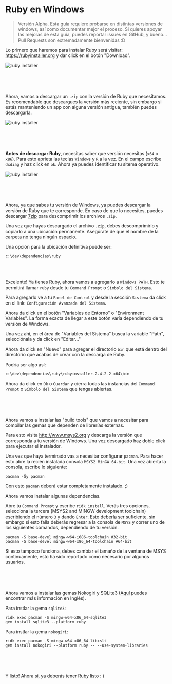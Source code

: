 # Ruby en Windows

> Versión Alpha. Esta guía requiere probarse en distintas versiones de windows, así como documentar mejor el proceso. Si quieres apoyar las mejoras de esta guía, puedes reportar issues en GitHub, y bueno... Pull Requests son extremadamente bienvenidas :D

Lo primero que haremos para instalar Ruby será visitar: https://rubyinstaller.org y dar click en el botón "Download".

![ruby installer](https://s3-us-west-2.amazonaws.com/codigosemilla-bank/rubyinstaller.png)

<br><br><br>

Ahora, vamos a descargar un `.zip` con la versión de Ruby que necesitamos. Es recomendable que descargues la versión más reciente, sin embargo si estás manteniendo un app con alguna versión antigua, también puedes descargarla.

![ruby installer](https://s3-us-west-2.amazonaws.com/codigosemilla-bank/rubyinstaller-versions.png)

<br><br><br>

**Antes de descargar Ruby**, necesitas saber que versión necesitas (`x64` o `x86`). Para esto aprieta las teclas `Windows` y `R` a la vez. En el campo escribe `dxdiag` y haz click en `ok`. Ahora ya puedes identificar tu sitema operativo.

![ruby installer](https://s3-us-west-2.amazonaws.com/codigosemilla-bank/win-64.jpg)

<br><br><br>

Ahora, ya que sabes tu versión de Windows, ya puedes descargar la versión de Ruby que te corresponde. En caso de que lo necesites, puedes descargar [7zip](http://www.7-zip.org) para descomprimir los archivos `.zip`.

Una vez que hayas descargado el archivo `.zip`, debes descomprimirlo y copiarlo a una ubicación permanente. Asegúrate de que el nombre de la carpeta no tenga ningún espacio.

Una opción para la ubicación definitiva puede ser:

```
c:\dev\dependencias\ruby
```

<br><br><br>
Excelente! Ya tienes Ruby, ahora vamos a agregarlo a `Windows PATH`. Esto te permitirá llamar `ruby` desde tu `Command Prompt` o `Símbolo del Sistema`.

Para agregarlo ve a tu `Panel de Control` y desde la sección `Sistema` da click en el link: `Configuración Avanzada del Sistema`.

Ahora da click en el botón "Variables de Entorno" o "Environment Variables". La forma exacta de llegar a este botón varía dependiendo de tu versión de Windows.

Una vez ahí, en el área de "Variables del Sistema" busca la variable "Path", selecciónala y da click en "Editar..."

Ahora da click en "Nuevo" para agregar el directorio `bin` que está dentro del directorio que acabas de crear con la descarga de Ruby.

Podría ser algo así:

```
c:\dev\dependencias\ruby\rubyinstaller-2.4.2-2-x64\bin
```

Ahora da click en `Ok` o `Guardar` y cierra todas las instancias del `Command Prompt` o `Símbolo del Sistema` que tengas abiertas.

<br><br><br>

Ahora vamos a instalar las "build tools" que vamos a necesitar para compilar las gemas que dependen de librerías externas.

Para esto visita http://www.msys2.org y descarga la versión que corresponda a tu versión de Windows. Una vez descargado haz doble click para ejecutar el instalador.

Una vez que haya terminado vas a necesitar configurar `pacman`. Para hacer esto abre la recién instalada consola `MSYS2 MinGW 64-bit`. Una vez abierta la consola, escribe lo siguiente:

```
pacman -Sy pacman
```

Con esto `pacman` deberá estar completamente instalado. ;)

Ahora vamos instalar algunas dependencias.

Abre tu `Command Prompt` y escribe `ridk install`. Verás tres opciones, selecciona la tercera (MSYS2 and MINGW development toolchain) escribiendo el número `3` y dando `Enter`. Esto debería ser suficiente, sin embargo si esto falla deberás regresar a la consola de `MSYS` y correr uno de los siguientes comandos, dependiendo de tu versión.

```
pacman -S base-devel mingw-w64-i686-toolchain #32-bit
pacman -S base-devel mingw-w64-x86_64-toolchain #64-bit
```

Si esto tampoco funciona, debes cambiar el tamaño de la ventana de MSYS continuamente, esto ha sido reportado como necesario por algunos usuarios.

<br><br><br>


Ahora vamos a instalar las gemas Nokogiri y SQLite3 ([Aquí](https://github.com/oneclick/rubyinstaller2#install-gems-with-c-extensions-and-additional-library-dependencies) puedes encontrar más información en Inglés).

Para instlar la gema `sqlite3`:

```
ridk exec pacman -S mingw-w64-x86_64-sqlite3
gem install sqlite3 --platform ruby
```

Para instlar la gema `nokogiri`:
```
ridk exec pacman -S mingw-w64-x86_64-libxslt
gem install nokogiri --platform ruby -- --use-system-libraries
```

<br><br><br>

Y listo! Ahora si, ya deberás tener Ruby listo : )
